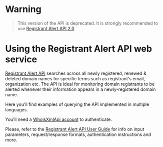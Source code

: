 # Warning
> This version of the API is deprecated. It is strongly recommended to use
[Registrant Alert API 2.0](https://github.com/whois-api-llc/registrant-alert2)

# Using the Registrant Alert API web service

[Registrant Alert API](https://www.whoisxmlapi.com/registrant-alert-api.php) 
searches across all newly registered, renewed & deleted domain names for
specific terms such as registrant's email, organization etc. The API is ideal
for monitoring domain registrants to be alerted whenever their information
appears in a newly-registered domain name.

Here you'll find examples of querying the API implemented in multiple
languages.

You'll need a
[WhoisXmlApi account](https://www.whoisxmlapi.com/user/create.php) to
authenticate.

Please, refer to the
[Registrant Alert API User Guide](https://www.whoisxmlapi.com/registrant-alert-api-guide.php)
for info on input parameters, request/response formats, authentication
instructions and more.